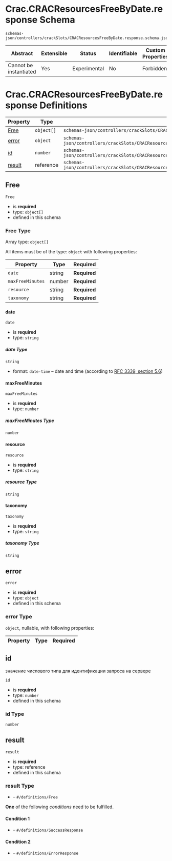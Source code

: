 # Crac.CRACResourcesFreeByDate.response Schema

```
schemas-json/controllers/crackSlots/CRACResourcesFreeByDate.response.schema.json
```

| Abstract               | Extensible | Status       | Identifiable | Custom Properties | Additional Properties | Defined In                                                                                                         |
| ---------------------- | ---------- | ------------ | ------------ | ----------------- | --------------------- | ------------------------------------------------------------------------------------------------------------------ |
| Cannot be instantiated | Yes        | Experimental | No           | Forbidden         | Permitted             | [controllers/cracSlots/CRACResourcesFreeByDate.response.schema.json](CRACResourcesFreeByDate.response.schema.json) |

# Crac.CRACResourcesFreeByDate.response Definitions

| Property          | Type       | Group                                                                                                           |
| ----------------- | ---------- | --------------------------------------------------------------------------------------------------------------- |
| [Free](#free)     | `object[]` | `schemas-json/controllers/crackSlots/CRACResourcesFreeByDate.response.schema.json#/definitions/Free`            |
| [error](#error)   | `object`   | `schemas-json/controllers/crackSlots/CRACResourcesFreeByDate.response.schema.json#/definitions/SuccessResponse` |
| [id](#id)         | `number`   | `schemas-json/controllers/crackSlots/CRACResourcesFreeByDate.response.schema.json#/definitions/SuccessResponse` |
| [result](#result) | reference  | `schemas-json/controllers/crackSlots/CRACResourcesFreeByDate.response.schema.json#/definitions/SuccessResponse` |

## Free

`Free`

- is **required**
- type: `object[]`
- defined in this schema

### Free Type

Array type: `object[]`

All items must be of the type: `object` with following properties:

| Property         | Type   | Required     |
| ---------------- | ------ | ------------ |
| `date`           | string | **Required** |
| `maxFreeMinutes` | number | **Required** |
| `resource`       | string | **Required** |
| `taxonomy`       | string | **Required** |

#### date

`date`

- is **required**
- type: `string`

##### date Type

`string`

- format: `date-time` – date and time (according to [RFC 3339, section 5.6](http://tools.ietf.org/html/rfc3339))

#### maxFreeMinutes

`maxFreeMinutes`

- is **required**
- type: `number`

##### maxFreeMinutes Type

`number`

#### resource

`resource`

- is **required**
- type: `string`

##### resource Type

`string`

#### taxonomy

`taxonomy`

- is **required**
- type: `string`

##### taxonomy Type

`string`

## error

`error`

- is **required**
- type: `object`
- defined in this schema

### error Type

`object`, nullable, with following properties:

| Property | Type | Required |
| -------- | ---- | -------- |


## id

значение числового типа для идентификации запроса на сервере

`id`

- is **required**
- type: `number`
- defined in this schema

### id Type

`number`

## result

`result`

- is **required**
- type: reference
- defined in this schema

### result Type

- []() – `#/definitions/Free`

**One** of the following _conditions_ need to be fulfilled.

#### Condition 1

- []() – `#/definitions/SuccessResponse`

#### Condition 2

- []() – `#/definitions/ErrorResponse`
